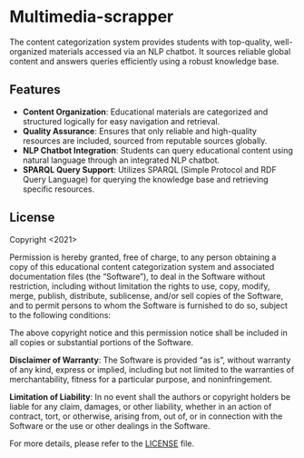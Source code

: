 # Multimedia-scrapper
 The content categorization system provides students with top-quality, well-organized materials accessed via an NLP chatbot. It sources reliable global content and answers queries efficiently using a robust knowledge base.
## Features
- **Content Organization**: Educational materials are categorized and structured logically for easy navigation and retrieval.
- **Quality Assurance**: Ensures that only reliable and high-quality resources are included, sourced from reputable sources globally.
- **NLP Chatbot Integration**: Students can query educational content using natural language through an integrated NLP chatbot.
- **SPARQL Query Support**: Utilizes SPARQL (Simple Protocol and RDF Query Language) for querying the knowledge base and retrieving specific resources.
## License

Copyright <2021> <Aakash> <Mathivanan>

Permission is hereby granted, free of charge, to any person obtaining a copy of this educational content categorization system and associated documentation files (the “Software”), to deal in the Software without restriction, including without limitation the rights to use, copy, modify, merge, publish, distribute, sublicense, and/or sell copies of the Software, and to permit persons to whom the Software is furnished to do so, subject to the following conditions:

The above copyright notice and this permission notice shall be included in all copies or substantial portions of the Software.

**Disclaimer of Warranty**: The Software is provided “as is”, without warranty of any kind, express or implied, including but not limited to the warranties of merchantability, fitness for a particular purpose, and noninfringement. 

**Limitation of Liability**: In no event shall the authors or copyright holders be liable for any claim, damages, or other liability, whether in an action of contract, tort, or otherwise, arising from, out of, or in connection with the Software or the use or other dealings in the Software.

For more details, please refer to the [LICENSE](LICENSE) file.
